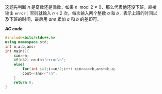 这题先判断 $n$ 是奇数还是偶数，如果 $n \mod 2 \ne 0$，那么代表他还没下班，直接输出 `error`；否则就输入 $n \div 2$ 次，每次输入两个整数 $a$ 和 $b$，表示上班的时间以及下班的时间，最后用 $ans$ 累加 $a$ 和 $b$ 的差即可。

**_AC code_**

```cpp
#include<bits/stdc++.h>
using namespace std;
int n,a,b,ans;
int main(){
    cin>>n;
    if(n%2) cout<<"error\n";
    else{
        for(int i=1;i<=n/2;i++) cin>>a>>b,ans+=b-a;
        cout<<ans<<"\n";
    }
    return 0;
}
```
